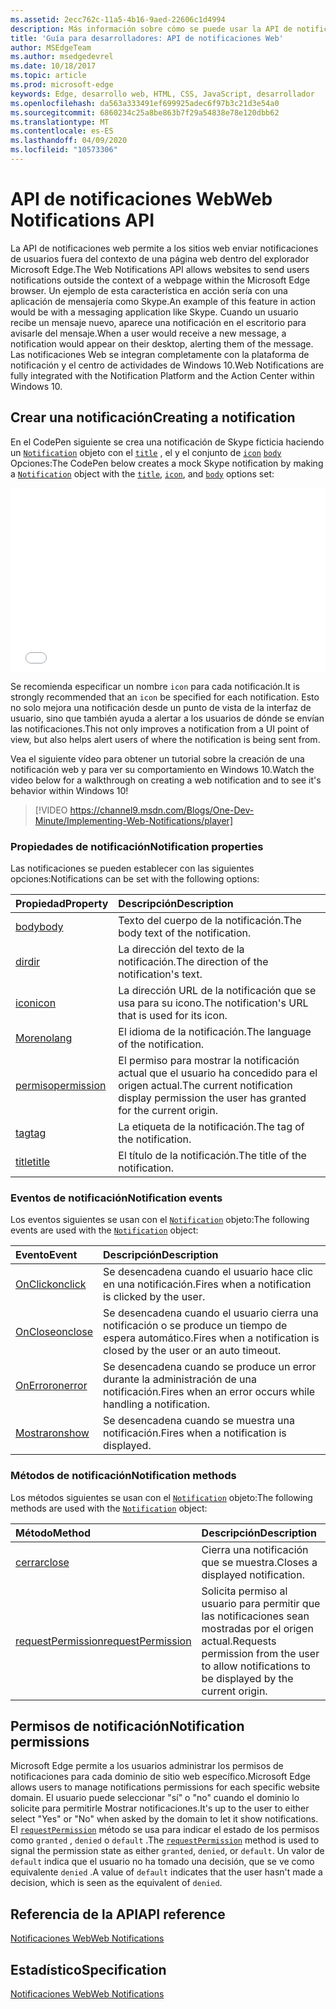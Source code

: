 ```yaml
---
ms.assetid: 2ecc762c-11a5-4b16-9aed-22606c1d4994
description: Más información sobre cómo se puede usar la API de notificaciones web para permitir que los sitios web envíen notificaciones de usuario fuera del contexto del explorador Microsoft Edge.
title: 'Guía para desarrolladores: API de notificaciones Web'
author: MSEdgeTeam
ms.author: msedgedevrel
ms.date: 10/18/2017
ms.topic: article
ms.prod: microsoft-edge
keywords: Edge, desarrollo web, HTML, CSS, JavaScript, desarrollador
ms.openlocfilehash: da563a333491ef699925adec6f97b3c21d3e54a0
ms.sourcegitcommit: 6860234c25a8be863b7f29a54838e78e120dbb62
ms.translationtype: MT
ms.contentlocale: es-ES
ms.lasthandoff: 04/09/2020
ms.locfileid: "10573306"
---
```

# <span data-ttu-id="ac354-104">API de notificaciones Web</span><span class="sxs-lookup"><span data-stu-id="ac354-104">Web Notifications API</span></span>

<span data-ttu-id="ac354-105">La API de notificaciones web permite a los sitios web enviar notificaciones de usuarios fuera del contexto de una página web dentro del explorador Microsoft Edge.</span><span class="sxs-lookup"><span data-stu-id="ac354-105">The Web Notifications API allows websites to send users notifications outside the context of a webpage within the Microsoft Edge browser.</span></span> <span data-ttu-id="ac354-106">Un ejemplo de esta característica en acción sería con una aplicación de mensajería como Skype.</span><span class="sxs-lookup"><span data-stu-id="ac354-106">An example of this feature in action would be with a messaging application like Skype.</span></span> <span data-ttu-id="ac354-107">Cuando un usuario recibe un mensaje nuevo, aparece una notificación en el escritorio para avisarle del mensaje.</span><span class="sxs-lookup"><span data-stu-id="ac354-107">When a user would receive a new message, a notification would appear on their desktop, alerting them of the message.</span></span> <span data-ttu-id="ac354-108">Las notificaciones Web se integran completamente con la plataforma de notificación y el centro de actividades de Windows 10.</span><span class="sxs-lookup"><span data-stu-id="ac354-108">Web Notifications are fully integrated with the Notification Platform and the Action Center within Windows 10.</span></span> 

## <span data-ttu-id="ac354-109">Crear una notificación</span><span class="sxs-lookup"><span data-stu-id="ac354-109">Creating a notification</span></span>

<span data-ttu-id="ac354-110">En el CodePen siguiente se crea una notificación de Skype ficticia haciendo un [`Notification`](https://msdn.microsoft.com/library/mt710818) objeto con el [`title`](https://msdn.microsoft.com/library/mt710826) , el y el conjunto de [`icon`](https://msdn.microsoft.com/library/mt710814) [`body`](https://msdn.microsoft.com/library/mt710811) Opciones:</span><span class="sxs-lookup"><span data-stu-id="ac354-110">The CodePen below creates a mock Skype notification by making a [`Notification`](https://msdn.microsoft.com/library/mt710818) object with the [`title`](https://msdn.microsoft.com/library/mt710826), [`icon`](https://msdn.microsoft.com/library/mt710814), and [`body`](https://msdn.microsoft.com/library/mt710811) options set:</span></span>


<iframe height='295' scrolling='no' title='<span data-ttu-id="ac354-111">Notificaciones Web</span><span class="sxs-lookup"><span data-stu-id="ac354-111">Web notifications</span></span>' src='//codepen.io/MicrosoftEdgeDocumentation/embed/RGbxWW/?height=295&theme-id=23761&default-tab=result&embed-version=2&editable=true' frameborder='no' allowtransparency='true' allowfullscreen='true' style='width: 100%;'><span data-ttu-id="ac354-112">Vea las <a href='https://codepen.io/MicrosoftEdgeDocumentation/pen/RGbxWW/'> notificaciones web del lápiz de </a> documentos de Microsoft Edge ( <a href='https://codepen.io/MicrosoftEdgeDocumentation'> @MicrosoftEdgeDocumentation </a> ) en <a href='https://codepen.io'> CodePen </a> .</span><span class="sxs-lookup"><span data-stu-id="ac354-112">See the Pen <a href='https://codepen.io/MicrosoftEdgeDocumentation/pen/RGbxWW/'>Web notifications</a> by Microsoft Edge Docs (<a href='https://codepen.io/MicrosoftEdgeDocumentation'>@MicrosoftEdgeDocumentation</a>) on <a href='https://codepen.io'>CodePen</a>.</span></span>
</iframe>

<span data-ttu-id="ac354-113">Se recomienda especificar un nombre `icon` para cada notificación.</span><span class="sxs-lookup"><span data-stu-id="ac354-113">It is strongly recommended that an `icon` be specified for each notification.</span></span> <span data-ttu-id="ac354-114">Esto no solo mejora una notificación desde un punto de vista de la interfaz de usuario, sino que también ayuda a alertar a los usuarios de dónde se envían las notificaciones.</span><span class="sxs-lookup"><span data-stu-id="ac354-114">This not only improves a notification from a UI point of view, but also helps alert users of where the notification is being sent from.</span></span>

<span data-ttu-id="ac354-115">Vea el siguiente vídeo para obtener un tutorial sobre la creación de una notificación web y para ver su comportamiento en Windows 10.</span><span class="sxs-lookup"><span data-stu-id="ac354-115">Watch the video below for a walkthrough on creating a web notification and to see it's behavior within Windows 10!</span></span>


> [!VIDEO https://channel9.msdn.com/Blogs/One-Dev-Minute/Implementing-Web-Notifications/player]

### <span data-ttu-id="ac354-116">Propiedades de notificación</span><span class="sxs-lookup"><span data-stu-id="ac354-116">Notification properties</span></span>

<span data-ttu-id="ac354-117">Las notificaciones se pueden establecer con las siguientes opciones:</span><span class="sxs-lookup"><span data-stu-id="ac354-117">Notifications can be set with the following options:</span></span>

<span data-ttu-id="ac354-118">Propiedad</span><span class="sxs-lookup"><span data-stu-id="ac354-118">Property</span></span> | <span data-ttu-id="ac354-119">Descripción</span><span class="sxs-lookup"><span data-stu-id="ac354-119">Description</span></span>
:-------- | :----------
[<span data-ttu-id="ac354-120">body</span><span class="sxs-lookup"><span data-stu-id="ac354-120">body</span></span>](https://msdn.microsoft.com/library/mt710811) | <span data-ttu-id="ac354-121">Texto del cuerpo de la notificación.</span><span class="sxs-lookup"><span data-stu-id="ac354-121">The body text of the notification.</span></span>
[<span data-ttu-id="ac354-122">dir</span><span class="sxs-lookup"><span data-stu-id="ac354-122">dir</span></span>](https://msdn.microsoft.com/library/mt710813) | <span data-ttu-id="ac354-123">La dirección del texto de la notificación.</span><span class="sxs-lookup"><span data-stu-id="ac354-123">The direction of the notification's text.</span></span>
[<span data-ttu-id="ac354-124">icon</span><span class="sxs-lookup"><span data-stu-id="ac354-124">icon</span></span>](https://msdn.microsoft.com/library/mt710814) | <span data-ttu-id="ac354-125">La dirección URL de la notificación que se usa para su icono.</span><span class="sxs-lookup"><span data-stu-id="ac354-125">The notification's URL that is used for its icon.</span></span>
[<span data-ttu-id="ac354-126">Moreno</span><span class="sxs-lookup"><span data-stu-id="ac354-126">lang</span></span>](https://msdn.microsoft.com/library/mt710815) | <span data-ttu-id="ac354-127">El idioma de la notificación.</span><span class="sxs-lookup"><span data-stu-id="ac354-127">The language of the notification.</span></span>
[<span data-ttu-id="ac354-128">permiso</span><span class="sxs-lookup"><span data-stu-id="ac354-128">permission</span></span>](https://msdn.microsoft.com/library/mt670637) | <span data-ttu-id="ac354-129">El permiso para mostrar la notificación actual que el usuario ha concedido para el origen actual.</span><span class="sxs-lookup"><span data-stu-id="ac354-129">The current notification display permission the user has granted for the current origin.</span></span>
[<span data-ttu-id="ac354-130">tag</span><span class="sxs-lookup"><span data-stu-id="ac354-130">tag</span></span>](https://msdn.microsoft.com/library/mt710825) | <span data-ttu-id="ac354-131">La etiqueta de la notificación.</span><span class="sxs-lookup"><span data-stu-id="ac354-131">The tag of the notification.</span></span>
[<span data-ttu-id="ac354-132">title</span><span class="sxs-lookup"><span data-stu-id="ac354-132">title</span></span>](https://msdn.microsoft.com/library/mt710826) | <span data-ttu-id="ac354-133">El título de la notificación.</span><span class="sxs-lookup"><span data-stu-id="ac354-133">The title of the notification.</span></span>

### <span data-ttu-id="ac354-134">Eventos de notificación</span><span class="sxs-lookup"><span data-stu-id="ac354-134">Notification events</span></span>

<span data-ttu-id="ac354-135">Los eventos siguientes se usan con el [`Notification`](https://msdn.microsoft.com/library/mt710818) objeto:</span><span class="sxs-lookup"><span data-stu-id="ac354-135">The following events are used with the [`Notification`](https://msdn.microsoft.com/library/mt710818) object:</span></span>

<span data-ttu-id="ac354-136">Evento</span><span class="sxs-lookup"><span data-stu-id="ac354-136">Event</span></span> | <span data-ttu-id="ac354-137">Descripción</span><span class="sxs-lookup"><span data-stu-id="ac354-137">Description</span></span>
:-------- | :----------
[<span data-ttu-id="ac354-138">OnClick</span><span class="sxs-lookup"><span data-stu-id="ac354-138">onclick</span></span>](https://msdn.microsoft.com/library/mt712180) | <span data-ttu-id="ac354-139">Se desencadena cuando el usuario hace clic en una notificación.</span><span class="sxs-lookup"><span data-stu-id="ac354-139">Fires when a notification is clicked by the user.</span></span>
[<span data-ttu-id="ac354-140">OnClose</span><span class="sxs-lookup"><span data-stu-id="ac354-140">onclose</span></span>](https://msdn.microsoft.com/library/mt712178) | <span data-ttu-id="ac354-141">Se desencadena cuando el usuario cierra una notificación o se produce un tiempo de espera automático.</span><span class="sxs-lookup"><span data-stu-id="ac354-141">Fires when a notification is closed by the user or an auto timeout.</span></span>
[<span data-ttu-id="ac354-142">OnError</span><span class="sxs-lookup"><span data-stu-id="ac354-142">onerror</span></span>](https://msdn.microsoft.com/library/mt712181) | <span data-ttu-id="ac354-143">Se desencadena cuando se produce un error durante la administración de una notificación.</span><span class="sxs-lookup"><span data-stu-id="ac354-143">Fires when an error occurs while handling a notification.</span></span>
[<span data-ttu-id="ac354-144">Mostrar</span><span class="sxs-lookup"><span data-stu-id="ac354-144">onshow</span></span>](https://msdn.microsoft.com/library/mt712182) | <span data-ttu-id="ac354-145">Se desencadena cuando se muestra una notificación.</span><span class="sxs-lookup"><span data-stu-id="ac354-145">Fires when a notification is displayed.</span></span>

### <span data-ttu-id="ac354-146">Métodos de notificación</span><span class="sxs-lookup"><span data-stu-id="ac354-146">Notification methods</span></span>

<span data-ttu-id="ac354-147">Los métodos siguientes se usan con el [`Notification`](https://msdn.microsoft.com/library/mt710818) objeto:</span><span class="sxs-lookup"><span data-stu-id="ac354-147">The following methods are used with the [`Notification`](https://msdn.microsoft.com/library/mt710818) object:</span></span>

<span data-ttu-id="ac354-148">Método</span><span class="sxs-lookup"><span data-stu-id="ac354-148">Method</span></span> | <span data-ttu-id="ac354-149">Descripción</span><span class="sxs-lookup"><span data-stu-id="ac354-149">Description</span></span>
:-------- | :----------
[<span data-ttu-id="ac354-150">cerrar</span><span class="sxs-lookup"><span data-stu-id="ac354-150">close</span></span>](https://msdn.microsoft.com/library/mt670636) | <span data-ttu-id="ac354-151">Cierra una notificación que se muestra.</span><span class="sxs-lookup"><span data-stu-id="ac354-151">Closes a displayed notification.</span></span>
[<span data-ttu-id="ac354-152">requestPermission</span><span class="sxs-lookup"><span data-stu-id="ac354-152">requestPermission</span></span>](https://msdn.microsoft.com/library/mt710824) | <span data-ttu-id="ac354-153">Solicita permiso al usuario para permitir que las notificaciones sean mostradas por el origen actual.</span><span class="sxs-lookup"><span data-stu-id="ac354-153">Requests permission from the user to allow notifications to be displayed by the current origin.</span></span>

## <span data-ttu-id="ac354-154">Permisos de notificación</span><span class="sxs-lookup"><span data-stu-id="ac354-154">Notification permissions</span></span>

<span data-ttu-id="ac354-155">Microsoft Edge permite a los usuarios administrar los permisos de notificaciones para cada dominio de sitio web específico.</span><span class="sxs-lookup"><span data-stu-id="ac354-155">Microsoft Edge allows users to manage notifications permissions for each specific website domain.</span></span> <span data-ttu-id="ac354-156">El usuario puede seleccionar "sí" o "no" cuando el dominio lo solicite para permitirle Mostrar notificaciones.</span><span class="sxs-lookup"><span data-stu-id="ac354-156">It's up to the user to either select "Yes" or "No" when asked by the domain to let it show notifications.</span></span> <span data-ttu-id="ac354-157">El [`requestPermission`](https://msdn.microsoft.com/library/mt710824) método se usa para indicar el estado de los permisos como `granted` , `denied` o `default` .</span><span class="sxs-lookup"><span data-stu-id="ac354-157">The [`requestPermission`](https://msdn.microsoft.com/library/mt710824) method is used to signal the permission state as either `granted`, `denied`, or `default`.</span></span> <span data-ttu-id="ac354-158">Un valor de `default` indica que el usuario no ha tomado una decisión, que se ve como equivalente `denied` .</span><span class="sxs-lookup"><span data-stu-id="ac354-158">A value of `default` indicates that the user hasn't made a decision, which is seen as the equivalent of `denied`.</span></span>




## <span data-ttu-id="ac354-159">Referencia de la API</span><span class="sxs-lookup"><span data-stu-id="ac354-159">API reference</span></span>

[<span data-ttu-id="ac354-160">Notificaciones Web</span><span class="sxs-lookup"><span data-stu-id="ac354-160">Web Notifications</span></span>](https://msdn.microsoft.com/library/mt710827)

## <span data-ttu-id="ac354-161">Estadístico</span><span class="sxs-lookup"><span data-stu-id="ac354-161">Specification</span></span>

[<span data-ttu-id="ac354-162">Notificaciones Web</span><span class="sxs-lookup"><span data-stu-id="ac354-162">Web Notifications</span></span>](https://notifications.spec.whatwg.org)
